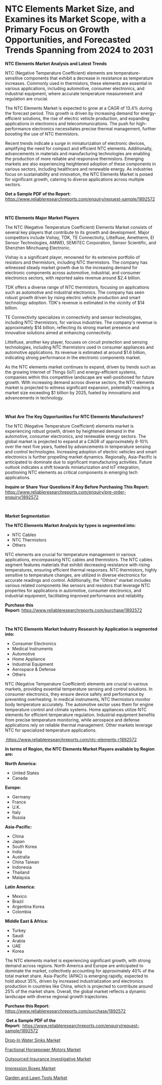 <p><h1>NTC Elements Market Size, and Examines its Market Scope, with a Primary Focus on Growth Opportunities, and Forecasted Trends Spanning from 2024 to 2031</h1></p><p><strong>NTC Elements Market Analysis and Latest Trends</strong></p>
<p><p>NTC (Negative Temperature Coefficient) elements are temperature-sensitive components that exhibit a decrease in resistance as temperature increases. Commonly used in thermistors, these elements are essential in various applications, including automotive, consumer electronics, and industrial equipment, where accurate temperature measurement and regulation are crucial.</p><p>The NTC Elements Market is expected to grow at a CAGR of 13.4% during the forecast period. This growth is driven by increasing demand for energy-efficient solutions, the rise of electric vehicle production, and expanding applications in electronics and telecommunications. The push for high-performance electronics necessitates precise thermal management, further boosting the use of NTC thermistors.</p><p>Recent trends indicate a surge in miniaturization of electronic devices, amplifying the need for compact and efficient NTC elements. Additionally, advancements in materials and manufacturing technologies are enabling the production of more reliable and responsive thermistors. Emerging markets are also experiencing heightened adoption of these components in various sectors, including healthcare and renewable energy. As industries focus on sustainability and innovation, the NTC Elements Market is poised for significant growth, catering to diverse applications across multiple sectors.</p></p>
<p><strong>Get a Sample PDF of the Report:&nbsp;</strong> <a href="https://www.reliableresearchreports.com/enquiry/request-sample/1892572?utm_campaign=5&utm_medium=2&utm_source=Github&utm_content=ia&utm_term=24102024&utm_id=ntc-elements">https://www.reliableresearchreports.com/enquiry/request-sample/1892572</a></p>
<p>&nbsp;</p>
<p><strong>NTC Elements Major Market Players</strong></p>
<p><p>The NTC (Negative Temperature Coefficient) Elements Market consists of several key players that contribute to its growth and development. Major competitors include Vishay, TDK, TE Connectivity, Littelfuse, Ametherm, EI Sensor Technologies, AMWEI, SEMITEC Corporation, Sensor Scientific, and Shenzhen Minchuang Electronic.</p><p>Vishay is a significant player, renowned for its extensive portfolio of resistors and thermistors, including NTC thermistors. The company has witnessed steady market growth due to the increasing demand for electronic components across automotive, industrial, and consumer electronics sectors, with reported sales revenue around $2.4 billion.</p><p>TDK offers a diverse range of NTC thermistors, focusing on applications such as automotive and industrial electronics. The company has seen robust growth driven by rising electric vehicle production and smart technology adoption. TDK's revenue is estimated in the vicinity of $14 billion.</p><p>TE Connectivity specializes in connectivity and sensor technologies, including NTC thermistors, for various industries. The company's revenue is approximately $14 billion, reflecting its strong market presence and innovative solutions aimed at enhancing connectivity.</p><p>Littelfuse, another key player, focuses on circuit protection and sensing technologies, including NTC thermistors used in consumer appliances and automotive applications. Its revenue is estimated at around $1.6 billion, indicating strong performance in the electronic components market.</p><p>As the NTC elements market continues to expand, driven by trends such as the growing Internet of Things (IoT) and energy-efficient systems, companies within this competitive landscape are well-positioned for future growth. With increasing demand across diverse sectors, the NTC elements market is projected to witness significant expansion, potentially reaching a market size exceeding $1 billion by 2025, fueled by innovations and advancements in technology.</p></p>
<p>&nbsp;</p>
<p><strong>What Are The Key Opportunities For NTC Elements Manufacturers?</strong></p>
<p><p>The NTC (Negative Temperature Coefficient) elements market is experiencing robust growth, driven by heightened demand in the automotive, consumer electronics, and renewable energy sectors. The global market is projected to expand at a CAGR of approximately 8-10% over the next five years, fueled by advancements in temperature sensing and control technologies. Increasing adoption of electric vehicles and smart electronics is further propelling market dynamics. Regionally, Asia-Pacific is anticipated to dominate due to significant manufacturing activities. Future outlook indicates a shift towards miniaturization and IoT integration, positioning NTC elements as critical components in emerging tech applications.</p></p>
<p><strong>Inquire or Share Your Questions If Any Before Purchasing This Report:</strong> <a href="https://www.reliableresearchreports.com/enquiry/pre-order-enquiry/1892572?utm_campaign=5&utm_medium=2&utm_source=Github&utm_content=ia&utm_term=24102024&utm_id=ntc-elements">https://www.reliableresearchreports.com/enquiry/pre-order-enquiry/1892572</a></p>
<p>&nbsp;</p>
<p><strong>Market Segmentation</strong></p>
<p><strong>The NTC Elements Market Analysis by types is segmented into:</strong></p>
<p><ul><li>NTC Cables</li><li>NTC Thermistors</li><li>Others</li></ul></p>
<p><p>NTC elements are crucial for temperature management in various applications, encompassing NTC cables and thermistors. The NTC cables segment features materials that exhibit decreasing resistance with rising temperatures, ensuring efficient thermal responses. NTC thermistors, highly sensitive to temperature changes, are utilized in diverse electronics for accurate readings and control. Additionally, the "Others" market includes various related components like sensors and resistors that leverage NTC properties for applications in automotive, consumer electronics, and industrial equipment, facilitating improved performance and reliability.</p></p>
<p><strong>Purchase this Report:&nbsp;</strong><a href="https://www.reliableresearchreports.com/purchase/1892572?utm_campaign=5&utm_medium=2&utm_source=Github&utm_content=ia&utm_term=24102024&utm_id=ntc-elements">https://www.reliableresearchreports.com/purchase/1892572</a></p>
<p>&nbsp;</p>
<p><strong>The NTC Elements Market Industry Research by Application is segmented into:</strong></p>
<p><ul><li>Consumer Electronics</li><li>Medical Instruments</li><li>Automotive</li><li>Home Appliance</li><li>Industrial Equipment</li><li>Aerospace & Defense</li><li>Others</li></ul></p>
<p><p>NTC (Negative Temperature Coefficient) elements are crucial in various markets, providing essential temperature sensing and control solutions. In consumer electronics, they ensure device safety and performance by preventing overheating. In medical instruments, NTC thermistors monitor body temperature accurately. The automotive sector uses them for engine temperature control and climate systems. Home appliances utilize NTC elements for efficient temperature regulation. Industrial equipment benefits from precise temperature monitoring, while aerospace and defense applications rely on reliable thermal management. Other markets leverage NTC for specialized temperature applications.</p></p>
<p><a href="https://www.reliableresearchreports.com/ntc-elements-r1892572?utm_campaign=5&utm_medium=2&utm_source=Github&utm_content=ia&utm_term=24102024&utm_id=ntc-elements">&nbsp;https://www.reliableresearchreports.com/ntc-elements-r1892572</a></p>
<p><strong>In terms of Region, the NTC Elements Market Players available by Region are:</strong></p>
<p>
    <p> <strong> North America: </strong>
        <ul>
            <li>United States</li>
            <li>Canada</li>
        </ul>
        </p> 
    <p> <strong> Europe: </strong>
        <ul>
            <li>Germany</li>
            <li>France</li>
            <li>U.K.</li>
            <li>Italy</li>
            <li>Russia</li>
        </ul>
        </p> 
    <p> <strong> Asia-Pacific: </strong>
        <ul>
            <li>China</li>
            <li>Japan</li>
            <li>South Korea</li>
            <li>India</li>
            <li>Australia</li>
            <li>China Taiwan</li>
            <li>Indonesia</li>
            <li>Thailand</li>
            <li>Malaysia</li>
        </ul>
        </p> 
    <p> <strong> Latin America: </strong>
        <ul>
            <li>Mexico</li>
            <li>Brazil</li>
            <li>Argentina Korea</li>
            <li>Colombia</li>
        </ul>
        </p> 
    <p> <strong> Middle East & Africa: </strong>
        <ul>
            <li>Turkey</li>
            <li>Saudi</li>
            <li>Arabia</li>
            <li>UAE</li>
            <li>Korea</li>
        </ul>
    </p>
    </p>
<p><p>The NTC elements market is experiencing significant growth, with strong demand across regions. North America and Europe are anticipated to dominate the market, collectively accounting for approximately 40% of the total market share. Asia-Pacific (APAC) is emerging rapidly, expected to hold about 35%, driven by increased industrialization and electronics production in countries like China, which is projected to contribute around 25% of the market share. Overall, the global market reflects a dynamic landscape with diverse regional growth trajectories.</p></p>
<p><strong>Purchase this Report: </strong><a href="https://www.reliableresearchreports.com/purchase/1892572?utm_campaign=5&utm_medium=2&utm_source=Github&utm_content=ia&utm_term=24102024&utm_id=ntc-elements">https://www.reliableresearchreports.com/purchase/1892572</a></p>
<p>&nbsp;<strong>Get a Sample PDF of the Report:&nbsp;&nbsp;</strong><a href="https://www.reliableresearchreports.com/enquiry/request-sample/1892572?utm_campaign=5&utm_medium=2&utm_source=Github&utm_content=ia&utm_term=24102024&utm_id=ntc-elements">https://www.reliableresearchreports.com/enquiry/request-sample/1892572</a></p>
<p><strong></strong></p>
<p><p><a href="https://www.linkedin.com/pulse/drop-in-water-sinks-market-regional-outlook-competition-2024-2031-107kc?utm_campaign=5&utm_medium=2&utm_source=Github&utm_content=ia&utm_term=24102024&utm_id=ntc-elements">Drop-In Water Sinks Market</a></p><p><a href="https://issuu.com/reportprime-2/docs/fractional-horsepower-motors-market_019529ccdb533f?utm_campaign=5&utm_medium=2&utm_source=Github&utm_content=ia&utm_term=24102024&utm_id=ntc-elements">Fractional Horsepower Motors Market</a></p><p><a href="https://github.com/RogerBennett414/Market-Research-Report-List-1/blob/main/outsourced-insurance-investigative-market.md?utm_campaign=5&utm_medium=2&utm_source=Github&utm_content=ia&utm_term=24102024&utm_id=ntc-elements">Outsourced Insurance Investigative Market</a></p><p><a href="https://github.com/sumonsky0m/Market-Research-Report-List-1/blob/main/impression-boxes-market.md?utm_campaign=5&utm_medium=2&utm_source=Github&utm_content=ia&utm_term=24102024&utm_id=ntc-elements">Impression Boxes Market</a></p><p><a href="https://issuu.com/reportprime-2/docs/garden-and-lawn-tools-market-size-2_eda7732ab7548a?utm_campaign=5&utm_medium=2&utm_source=Github&utm_content=ia&utm_term=24102024&utm_id=ntc-elements">Garden and Lawn Tools Market</a></p></p>